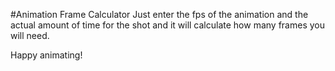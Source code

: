 #Animation Frame Calculator
Just enter the fps of the animation and the actual amount of time for the shot and it will calculate how many frames you will need.

Happy animating!
